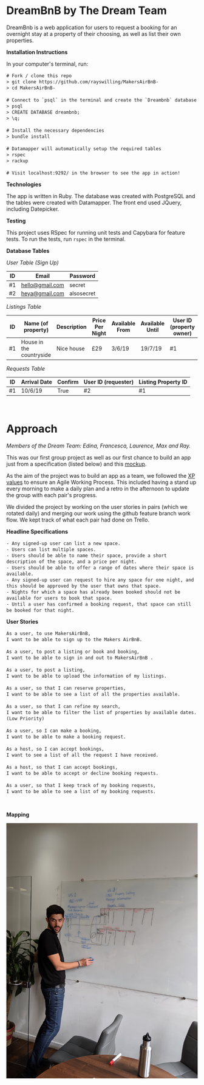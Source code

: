 # DreamBnB by The Dream Team

DreamBnb is a web application for users to request a booking for an overnight stay at a property of their choosing, as well as list their own properties. 

**Installation Instructions**

In your computer's terminal, run:
```
# Fork / clone this repo
> git clone https://github.com/rayswilling/MakersAirBnB-
> cd MakersAirBnB-

# Connect to `psql` in the terminal and create the `Dreambnb` database
> psql
> CREATE DATABASE dreambnb;
> \q;

# Install the necessary dependencies
> bundle install

# Datamapper will automatically setup the required tables
> rspec
> rackup 

# Visit localhost:9292/ in the browser to see the app in action!
```

**Technologies**

The app is written in Ruby. The database was created with PostgreSQL and the tables were created with Datamapper. The front end used JQuery, including Datepicker.

**Testing** 

This project uses RSpec for running unit tests and Capybara for feature tests.
To run the tests, run `rspec` in the terminal.



**Database Tables**


*User Table (Sign Up)*

 ID | Email | Password
 -----|-----|--------
 #1 | hello@gmail.com | secret
 #2 | heya@gmail.com | alsosecret


*Listings Table*

  ID | Name (of property) | Description | Price Per Night | Available From | Available Until | User ID (property owner)
 -----|-----|--------|-----|-----|--------|--------
 #1 | House in the countryside | Nice house | £29 | 3/6/19 | 19/7/19 | #1

*Requests Table*


ID | Arrival Date | Confirm | User ID (requester) | Listing Property ID
-----|-----|-----|-----|-----
#1 | 10/6/19 | True | #2 | #1

<br>

# Approach

*Members of the Dream Team: Edina, Francesca, Laurence, Max and Ray.*

This was our first group project as well as our first chance to build an app just from a specification (listed below) and this [mockup](https://github.com/makersacademy/course/blob/master/makersbnb/makers_bnb_images/MakersBnB_mockups.pdf).

As the aim of the project was to build an app as a team, we followed the [XP values](https://github.com/makersacademy/course/tree/master/makersbnb#xp-values) to ensure an Agile Working Process. This included having a stand up every morning to make a daily plan and a retro in the afternoon to update the group with each pair's progress.

We divided the project by working on the user stories in pairs (which we rotated daily) and merging our work using the github feature branch work flow. We kept track of what each pair had done on Trello.

**Headline Specifications**
```
- Any signed-up user can list a new space.
- Users can list multiple spaces.
- Users should be able to name their space, provide a short description of the space, and a price per night.
- Users should be able to offer a range of dates where their space is available.
- Any signed-up user can request to hire any space for one night, and this should be approved by the user that owns that space.
- Nights for which a space has already been booked should not be available for users to book that space.
- Until a user has confirmed a booking request, that space can still be booked for that night.
```

**User Stories**

```
As a user, to use MakersAirBnB,
I want to be able to sign up to the Makers AirBnB.

As a user, to post a listing or book and booking,
I want to be able to sign in and out to MakersAirBnB .

As a user, to post a listing,
I want to be able to upload the information of my listings.

As a user, so that I can reserve properties,
I want to be able to see a list of all the properties available.

As a user, so that I can refine my search,
I want to be able to filter the list of properties by available dates.
(Low Priority)

As a user, so I can make a booking,
I want to be able to make a booking request.

As a host, so I can accept bookings,
I want to see a list of all the request I have received.

As a host, so that I can accept bookings,
I want to be able to accept or decline booking requests.

As a user, so that I keep track of my booking requests,
I want to be able to see a list of my booking requests.

```
<br>

**Mapping**

![amazingspecnesting](./image.png)

